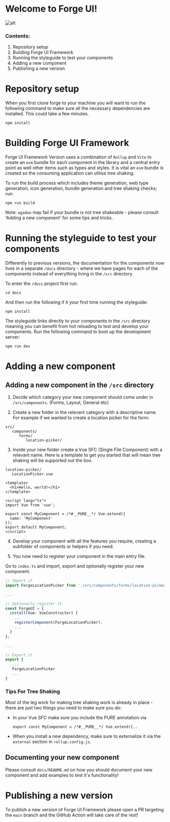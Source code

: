 # Welcome to Forge UI!

![alt](https://cdn.3sq.app/assets/products/forge-ui/images/logo.svg)

### Contents:

1. Repository setup
2. Building Forge UI Framework
3. Running the styleguide to test your components
4. Adding a new component
5. Publishing a new version

# Repository setup

When you first clone forge to your machine you will want to run the following command to make sure all the necessary dependencies are installed. This could take a few minutes.

```
npm install
```

# Building Forge UI Framework

Forge UI Framework Version uses a combination of `Rollup` and `Vite` to create an `esm` bundle for each component in the library and a central entry point as well other items such as types and styles. It is vital an `esm` bundle is created so the consuming application can utilise tree shaking.

To run the build process which includes theme generation, web type generation, icon generation, bundle generation and tree shaking checks; run:

```
npm run build
```

Note: `agadoo` may fail if your bundle is not tree shakeable - please consult 'Adding a new component' for some tips and tricks.

# Running the styleguide to test your components

Differently to previous versions, the documentation for the components now lives in a separate `/docs` directory - where we have pages for each of the components instead of everything living in the `/src` directory.

To enter the `/docs` project first run:

```
cd docs
```

And then run the following if it your first time running the styleguide:

```
npm install
```

The styleguide links directly to your components in the `/src` directory meaning you can benefit from hot reloading to test and develop your components. Run the following command to boot up the development server:

```
npm run dev
```

# Adding a new component

## Adding a new component in the `/src` directory

1. Decide which category your new component should come under in `/src/components`. (Forms, Layout, General etc)

2. Create a new folder in the relevant category with a descriptive name. For example if we wanted to create a location picker for the form:

```
src/
   components/
      forms/
         location-picker/
```

3. Inside your new folder create a Vue SFC (Single File Component) with a relevant name. Here is a template to get you started that will mean tree shaking will be supported out the box.

```
location-picker/
   LocationPicker.vue
```

```vue
<template>
  <h1>Hello, world!</h1>
</template>

<script lang="ts">
import Vue from 'vue';

export const MyComponent = /*#__PURE__*/ Vue.extend({
  name: 'MyComponent'
});
export default MyComponent;
</script>
```

4. Develop your component with all the features you require, creating a subfolder of components or helpers if you need.

5. You now need to register your component in the main entry file.

Go to `index.ts` and import, export and optionally register your new component.

```ts
// Import it
import ForgeLocationPicker from './src/components/forms/location-picker/LocationPicker.vue';

...

// Optionally register it
const ForgeUI = {
  install(Vue: VueConstructor) {
    ...
    registerComponent(ForgeLocationPicker);
    ...
  }
};

...

// Export it
export {
   ...
   ForgeLocationPicker
   ...
}
```

### Tips For Tree Shaking

Most of the leg work for making tree shaking work is already in place - there are just two things you need to make sure you do:

- In your Vue SFC make sure you include the PURE annotation via
  ```
  export const MyComponent = /*#__PURE__*/ Vue.extend({..
  ```
- When you install a new dependency, make sure to externalize it via the `external` section in `rollup.config.js`.

## Documenting your new component

Please consult `docs/README.md` on how you should document your new component and add examples to test it's functionality!

# Publishing a new version

To publish a new version of Forge UI Framework please open a PR targeting the `main` branch and the GitHub Action will take care of the rest!
